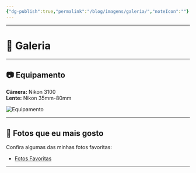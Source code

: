```yaml
---
{"dg-publish":true,"permalink":"/blog/imagens/galeria/","noteIcon":""}
---
```


---

# 🌟 Galeria

---

## 📷 Equipamento

**Câmera:** Nikon 3100  
**Lente:** Nikon 35mm-80mm

![Equipamento](/img/user/Blog/Media/AfAtNFDb5Rmka2gpl4zWBgqodDwYqWPQGmxRUJbWOjzyczTzj3zQ9xFNl8R2AZY.jpg)

---

## 🌄 Fotos que eu mais gosto

Confira algumas das minhas fotos favoritas:

- [Fotos Favoritas](Fotos%20Favoritas.md)

---
